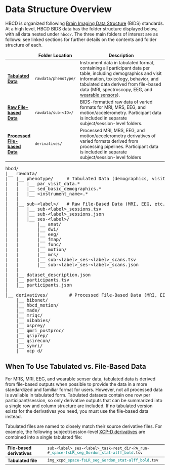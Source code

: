 
# Data Structure Overview
HBCD is organized following [Brain Imaging Data Structure](https://bids-specification.readthedocs.io/en/stable/) (BIDS) standards. At a high level, HBCD BIDS data has the folder structure displayed below, with all data nested under `hbcd/`. The three main folders of interest are as follows: see linked sections for further details on the contents and folder structure of each.

<table class="table-no-vertical-lines" style="width: 100%; border-collapse: collapse; table-layout: fixed; font-size: 14px;">
<thead>
<tr>
<td style="width: 10%;">&nbsp;</td>
<td style="width: 10%; text-align: center;"><b>Folder Location</b></td>
<td style="width: 70%; text-align: center;"><b>Description</b></td>
</tr>
</thead>
<tbody>
<tr>
<td><strong><a href="../phenotypes"><b>Tabulated Data</b></a></strong></td>
<td><code>rawdata/phenotype/</code></td>
<td style="word-wrap: break-word; white-space: normal;">Instrument data in tabulated format, containing all participant data per table, including demographics and visit information, toxicology, behavior, and tabulated data derived from file-based data (MRI, spectroscopy, EEG, and <a href="../../instruments/sensors/wearsensors">wearable sensors</a>).</td>
</tr>
<tr>
<td><strong><a href="../rawbids"><b>Raw File-based Data</b></a></strong></td>
<td><code>rawdata/sub-&lt;ID&gt;/</code></td>
<td style="word-wrap: break-word; white-space: normal;">BIDS-formatted raw data of varied formats for MRI, MRS, EEG, and motion/accelerometry. Participant data is included in separate subject/session-level folders.</td>
</tr>
<tr>
<td><strong><a href="../derivatives"><b>Processed File-based Data</b></a></strong></td>
<td><code>derivatives/</code></td>
<td style="word-wrap: break-word; white-space: normal;">Processed MRI, MRS, EEG, and motion/accelerometry derivatives of varied formats derived from processing pipelines. Participant data is included in separate subject/session-level folders</td>
</tr>
</tbody>
</table>


<pre class="folder-tree">
hbcd/
|__ rawdata/ 
|   |__ phenotype/     <span class="hashtag"># Tabulated Data (demographics, visit info, behavior, etc.)</span>
|   |   |__ par_visit_data.*
|   |   |__ sed_basic_demographics.*
|   |   |__ <span class="placeholder">&lt;instrument_name&gt;</span>.*
|   |
|   |__ sub-<span class="label">&lt;label&gt;</span>/   <span class="hashtag"># Raw File-Based Data (MRI, EEG, etc.)</span>
|   |   |__ sub-<span class="label">&lt;label&gt;</span>_sessions.tsv
|   |   |__ sub-<span class="label">&lt;label&gt;</span>_sessions.json
|   |   |__ ses-<span class="label">&lt;label&gt;</span>/
|   |       |__ anat/
|   |       |__ dwi/
|   |       |__ eeg/
|   |       |__ fmap/
|   |       |__ func/
|   |       |__ motion/
|   |       |__ mrs/
|   |       |__ sub-<span class="label">&lt;label&gt;</span>_ses-<span class="label">&lt;label&gt;</span>_scans.tsv
|   |       |__ sub-<span class="label">&lt;label&gt;</span>_ses-<span class="label">&lt;label&gt;</span>_scans.json
|   |
|   |__ dataset_description.json
|   |__ participants.tsv
|   |__ participants.json 
|
|__ derivatives/        <span class="hashtag"># Processed File-Based Data (MRI, EEG, etc.)</span>
    |__ bibsnet/
    |__ hbcd_motion/
    |__ made/
    |__ mriqc/
    |__ nibabies/
    |__ osprey/
    |__ qmri_postproc/
    |__ qsiprep/
    |__ qsirecon/
    |__ symri/
    |__ xcp_d/
</pre>


## When To Use Tabulated vs. File-Based Data

For MRS, MRI, EEG, and wearable sensor data, tabulated data is derived from file-based outputs when possible to provide the data in a more standardized and familiar format for users. However, not all processed data is available in tabulated form. Tabulated datasets contain one row per participant/session, so only derivative outputs that can be summarized into a single row and column structure are included. If no tabulated version exists for the derivatives you need, you must use the file-based data instead.

Tabulated files are named to closely match their source derivative files. For example, the following subject/session-level <a href="../derivatives/#xcp-d-xcp_d" target="_blank">XCP-D derivatives</a> are combined into a single tabulated file:

<table class="table-no-vertical-lines" style="width: 100%; border-collapse: collapse; table-layout: fixed; font-size: 14px;">
<tr>
<td><b>File-based derivatives</b></td>
<td><code>sub-&lt;label&gt;_ses-&lt;label&gt;_task-rest_dir-PA_run-#<span style="color: teal;">_space-fsLR_seg_Gordon_stat-alff_bold</span>.tsv</code> </td>
</tr>
<tbody>
<tr>
<td><b>Tabulated file</b></td>
<td><code>img_xcpd<span style="color: teal;">_space-fsLR_seg_Gordon_stat-alff_bold</span>.tsv</code></td>
</tbody>
</table>

<br>

